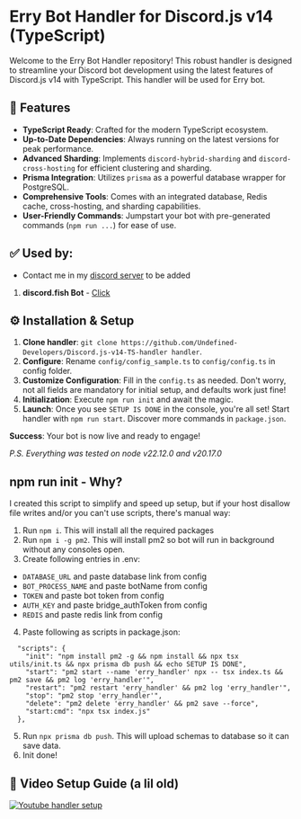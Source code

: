 # Erry Bot Handler for Discord.js v14 (TypeScript)

Welcome to the Erry Bot Handler repository! This robust handler is designed to streamline your Discord bot development using the latest features of Discord.js v14 with TypeScript. This handler will be used for Erry bot.

## 🚀 Features

- **TypeScript Ready**: Crafted for the modern TypeScript ecosystem.
- **Up-to-Date Dependencies**: Always running on the latest versions for peak performance.
- **Advanced Sharding**: Implements `discord-hybrid-sharding` and `discord-cross-hosting` for efficient clustering and sharding.
- **Prisma Integration**: Utilizes `prisma` as a powerful database wrapper for PostgreSQL.
- **Comprehensive Tools**: Comes with an integrated database, Redis cache, cross-hosting, and sharding capabilities.
- **User-Friendly Commands**: Jumpstart your bot with pre-generated commands (`npm run ...`) for ease of use.

## ✅ Used by:
- Contact me in my [discord server](https://discord.fish/undefined) to be added
1. **discord.fish Bot** - [Click](https://discord.fish)

## ⚙️ Installation & Setup

1. **Clone handler**: ```git clone https://github.com/Undefined-Developers/Discord.js-v14-TS-handler handler```.
2. **Configure**: Rename `config/config_sample.ts` to `config/config.ts` in config folder.
3. **Customize Configuration**: Fill in the `config.ts` as needed. Don't worry, not all fields are mandatory for initial setup, and defaults work just fine!
4. **Initialization**: Execute ```npm run init``` and await the magic.
5. **Launch**: Once you see `SETUP IS DONE` in the console, you're all set! Start handler with ```npm run start```. Discover more commands in `package.json`.

**Success**: Your bot is now live and ready to engage!

*P.S. Everything was tested on node v22.12.0 and v20.17.0*

## npm run init - Why?
I created this script to simplify and speed up setup, but if your host disallow file writes and/or you can't use scripts, there's manual way:

1. Run ```npm i```. This will install all the required packages
2. Run ```npm i -g pm2```. This will install pm2 so bot will run in background without any consoles open.
3. Create following entries in .env:
- `DATABASE_URL` and paste database link from config
- `BOT_PROCESS_NAME` and paste botName from config
- `TOKEN` and paste bot token from config
- `AUTH_KEY` and paste bridge_authToken from config
- `REDIS` and paste redis link from config
4. Paste following as scripts in package.json:
```
  "scripts": {
    "init": "npm install pm2 -g && npm install && npx tsx utils/init.ts && npx prisma db push && echo SETUP IS DONE",
    "start": "pm2 start --name 'erry_handler' npx -- tsx index.ts && pm2 save && pm2 log 'erry_handler'",
    "restart": "pm2 restart 'erry_handler' && pm2 log 'erry_handler'",
    "stop": "pm2 stop 'erry_handler'",
    "delete": "pm2 delete 'erry_handler' && pm2 save --force",
    "start:cmd": "npx tsx index.js"
  },
```
5. Run ```npx prisma db push```. This will upload schemas to database so it can save data.
6. Init done!

## 🎥 Video Setup Guide (a lil old)

[![Youtube handler setup](https://img.youtube.com/vi/L6jpBGFcxu0/0.jpg)](https://www.youtube.com/watch?v=L6jpBGFcxu0)